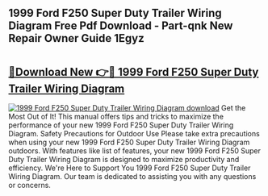## 1999 Ford F250 Super Duty Trailer Wiring Diagram Free Pdf Download - Part-qnk New Repair Owner Guide 1Egyz

# <h2><a href="http://dfu6xa.blite.top/?on=1999+Ford+F250+Super+Duty+Trailer+Wiring+Diagram">🔗Download New 👉🔴 1999 Ford F250 Super Duty Trailer Wiring Diagram</a></h2>

[![1999 Ford F250 Super Duty Trailer Wiring Diagram download](https://i.imgur.com/lujVjoI.png)](http://dfu6xa.blite.top/?on=1999+Ford+F250+Super+Duty+Trailer+Wiring+Diagram)
Get the Most Out of It! This manual offers tips and tricks to maximize the performance of your new 1999 Ford F250 Super Duty Trailer Wiring Diagram. Safety Precautions for Outdoor Use Please take extra precautions when using your new 1999 Ford F250 Super Duty Trailer Wiring Diagram outdoors. With features like list of features, your new 1999 Ford F250 Super Duty Trailer Wiring Diagram is designed to maximize productivity and efficiency. We're Here to Support You 1999 Ford F250 Super Duty Trailer Wiring Diagram. Our team is dedicated to assisting you with any questions or concerns.
